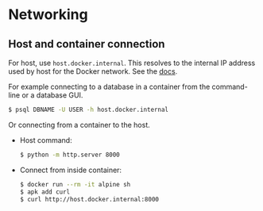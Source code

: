# Networking

## Host and container connection

For host, use `host.docker.internal`. This resolves to the internal IP address used by host for the Docker network. See the [docs](https://docs.docker.com/desktop/networking/#i-want-to-connect-from-a-container-to-a-service-on-the-host).

For example connecting to a database in a container from the command-line or a database GUI. 

```sh
$ psql DBNAME -U USER -h host.docker.internal
```

Or connecting from a container to the host.

- Host command:
    ```sh
    $ python -m http.server 8000
    ```
- Connect from inside container:
    ```sh
    $ docker run --rm -it alpine sh
    $ apk add curl
    $ curl http://host.docker.internal:8000
    ```
